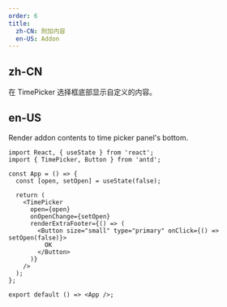 ```yaml
---
order: 6
title:
  zh-CN: 附加内容
  en-US: Addon
---
```


## zh-CN

在 TimePicker 选择框底部显示自定义的内容。

## en-US

Render addon contents to time picker panel's bottom.

```tsx
import React, { useState } from 'react';
import { TimePicker, Button } from 'antd';

const App = () => {
  const [open, setOpen] = useState(false);

  return (
    <TimePicker
      open={open}
      onOpenChange={setOpen}
      renderExtraFooter={() => (
        <Button size="small" type="primary" onClick={() => setOpen(false)}>
          OK
        </Button>
      )}
    />
  );
};

export default () => <App />;
```
